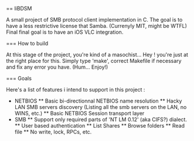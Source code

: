 == liBDSM

A small project of SMB protocol client implementation in C. The goal is to
have a less restrictive license that Samba. (Currenyly MIT, might be WTFL)
Final final goal is to have an iOS VLC integration.

=== How to build

At this stage of the project, you're kind of a masochist... Hey ! you're just at
the right place for this. Simply type 'make', correct Makefile if necessary and
fix any error you have. (Hum... Enjoy!)

=== Goals

Here's a list of features i intend to support in this project :
* NETBIOS
  ** Basic bi-directionnal NETBIOS name resolution
  ** Hacky LAN SMB servers discovery (Listing all the smb servers on the LAN, no WINS, etc.)
  ** Basic NETBIOS Session transport layer
* SMB
  ** Support only required parts of 'NT LM 0.12' (aka CIFS?) dialect.
  ** User based authentication
  ** List Shares
  ** Browse folders
  ** Read file
  ** No write, lock, RPCs, etc.
